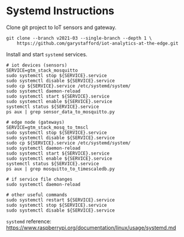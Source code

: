 # Systemd Instructions

Clone git project to IoT sensors and gateway.

```shell
git clone --branch v2021-03 --single-branch --depth 1 \
    https://github.com/garystafford/iot-analytics-at-the-edge.git
```

Install and start `systemd` services.

```shell
# iot devices (sensors)
SERVICE=gtm_stack_mosquitto
sudo systemctl stop ${SERVICE}.service
sudo systemctl disable ${SERVICE}.service
sudo cp ${SERVICE}.service /etc/systemd/system/
sudo systemctl daemon-reload
sudo systemctl start ${SERVICE}.service
sudo systemctl enable ${SERVICE}.service
systemctl status ${SERVICE}.service
ps aux | grep sensor_data_to_mosquitto.py

# edge node (gateways)
SERVICE=gtm_stack_mosq_to_tmscl
sudo systemctl stop ${SERVICE}.service
sudo systemctl disable ${SERVICE}.service
sudo cp ${SERVICE}.service /etc/systemd/system/
sudo systemctl daemon-reload
sudo systemctl start ${SERVICE}.service
sudo systemctl enable ${SERVICE}.service
systemctl status ${SERVICE}.service
ps aux | grep mosquitto_to_timescaledb.py

# if service file changes
sudo systemctl daemon-reload

# other useful commands
sudo systemctl restart ${SERVICE}.service
sudo systemctl stop ${SERVICE}.service
sudo systemctl disable ${SERVICE}.service
```

`systemd` reference: <https://www.raspberrypi.org/documentation/linux/usage/systemd.md>